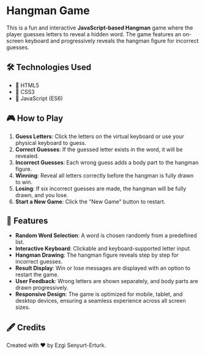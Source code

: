# Hangman Game

This is a fun and interactive **JavaScript-based Hangman** game where the player guesses letters to reveal a hidden word. The game features an on-screen keyboard and progressively reveals the hangman figure for incorrect guesses.

## 🛠️ Technologies Used
- 📄 HTML5
- 🎨 CSS3
- 📜  JavaScript (ES6)

## 🎮 How to Play
1. **Guess Letters**: Click the letters on the virtual keyboard or use your physical keyboard to guess.
2. **Correct Guesses**: If the guessed letter exists in the word, it will be revealed.
3. **Incorrect Guesses**: Each wrong guess adds a body part to the hangman figure.
4. **Winning**: Reveal all letters correctly before the hangman is fully drawn to win.
5. **Losing**: If six incorrect guesses are made, the hangman will be fully drawn, and you lose.
6. **Start a New Game**: Click the "New Game" button to restart.

## 🌟 Features
- **Random Word Selection**: A word is chosen randomly from a predefined list.
- **Interactive Keyboard**: Clickable and keyboard-supported letter input.
- **Hangman Drawing**: The hangman figure reveals step by step for incorrect guesses.
- **Result Display**: Win or lose messages are displayed with an option to restart the game.
- **User Feedback**: Wrong letters are shown separately, and body parts are drawn progressively.
- **Responsive Design**: The game is optimized for mobile, tablet, and desktop devices, ensuring a seamless experience across all screen sizes.

## 🖋️ Credits
Created with ❤️ by Ezgi Senyurt-Erturk.